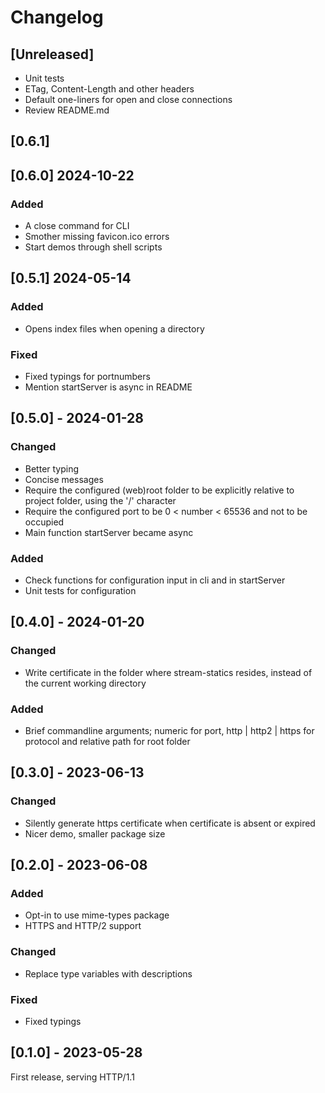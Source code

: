 # Changelog

## [Unreleased]

- Unit tests
- ETag, Content-Length and other headers
- Default one-liners for open and close connections
- Review README.md


## [0.6.1]


## [0.6.0] 2024-10-22

### Added
- A close command for CLI
- Smother missing favicon.ico errors
- Start demos through shell scripts


## [0.5.1] 2024-05-14

### Added
- Opens index files when opening a directory

### Fixed
- Fixed typings for portnumbers
- Mention startServer is async in README


## [0.5.0] - 2024-01-28

### Changed
- Better typing
- Concise messages
- Require the configured (web)root folder to be explicitly relative to project folder, using the '/' character
- Require the configured port to be 0 < number < 65536 and not to be occupied
- Main function startServer became async

### Added
- Check functions for configuration input in cli and in startServer
- Unit tests for configuration


## [0.4.0] - 2024-01-20

### Changed
- Write certificate in the folder where stream-statics resides, instead of the current working directory

### Added
- Brief commandline arguments; numeric for port, http | http2 | https for protocol and relative path for root folder


## [0.3.0] - 2023-06-13

### Changed
- Silently generate https certificate when certificate is absent or expired
- Nicer demo, smaller package size


## [0.2.0] - 2023-06-08

### Added
- Opt-in to use mime-types package
- HTTPS and HTTP/2 support

### Changed
- Replace type variables with descriptions

### Fixed
- Fixed typings


## [0.1.0] - 2023-05-28

First release, serving HTTP/1.1
